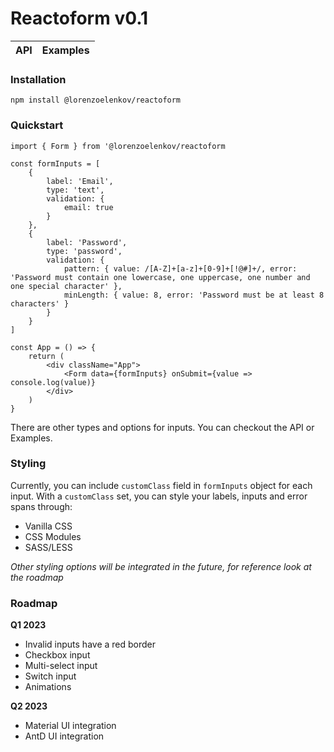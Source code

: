 # Reactoform v0.1
API |Examples|
|--|--|



### Installation

    npm install @lorenzoelenkov/reactoform



### Quickstart

    
    import { Form } from '@lorenzoelenkov/reactoform
    
    const formInputs = [
	    { 
		    label: 'Email',
		    type: 'text',
		    validation: {
			    email: true
		    }
	    },
	    {
		    label: 'Password',
		    type: 'password',
		    validation: {
			    pattern: { value: /[A-Z]+[a-z]+[0-9]+[!@#]+/, error: 'Password must contain one lowercase, one uppercase, one number and one special character' },
			    minLength: { value: 8, error: 'Password must be at least 8 characters' }
		    }
	    }
    ]
    
    const App = () => {
	    return (
		    <div className="App">
			    <Form data={formInputs} onSubmit={value => console.log(value)}
		    </div>
	    )
    }
    

There are other types and options for inputs. You can checkout the API or Examples.

### Styling
Currently, you can include `customClass` field in `formInputs` object for each input. With a `customClass` set, you can style your labels, inputs and error spans through:

 - Vanilla CSS
 - CSS Modules
 - SASS/LESS

*Other styling options will be integrated in the future, for reference look at the roadmap*

### Roadmap

**Q1 2023**

 - Invalid inputs have a red border
 - Checkbox input
 - Multi-select input
 - Switch input
 - Animations

**Q2 2023**

 - Material UI integration
 - AntD UI integration

 
